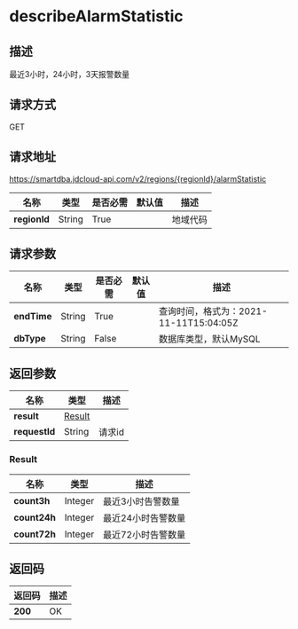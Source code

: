 # describeAlarmStatistic


## 描述
最近3小时，24小时，3天报警数量

## 请求方式
GET

## 请求地址
https://smartdba.jdcloud-api.com/v2/regions/{regionId}/alarmStatistic

|名称|类型|是否必需|默认值|描述|
|---|---|---|---|---|
|**regionId**|String|True| |地域代码|

## 请求参数
|名称|类型|是否必需|默认值|描述|
|---|---|---|---|---|
|**endTime**|String|True| |查询时间，格式为：2021-11-11T15:04:05Z|
|**dbType**|String|False| |数据库类型，默认MySQL|


## 返回参数
|名称|类型|描述|
|---|---|---|
|**result**|[Result](describealarmstatistic#result)| |
|**requestId**|String|请求id|


### <div id="Result">Result</div>
|名称|类型|描述|
|---|---|---|
|**count3h**|Integer|最近3小时告警数量|
|**count24h**|Integer|最近24小时告警数量|
|**count72h**|Integer|最近72小时告警数量|

## 返回码
|返回码|描述|
|---|---|
|**200**|OK|
